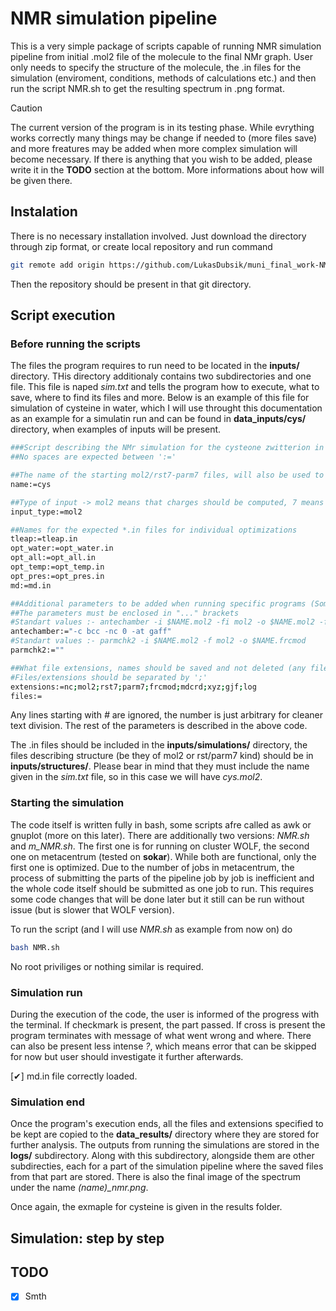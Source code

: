 # NMR simulation pipeline
This is a very simple package of scripts capable of running NMR simulation pipeline from initial .mol2 file of the molecule to the final NMr graph. User only needs to specify the structure of the molecule, the .in files for the simulation (enviroment, conditions, methods of calculations etc.) and then run the script NMR.sh to get the resulting spectrum in .png format. 
> [!CAUTION]
> The current version of the program is in its testing phase. While evrything works correctly many things may be change if needed to (more files save) and more freatures may be added when more complex simulation will become necessary.
>If there is anything that you wish to be added, please write it in the **TODO** section at the bottom. More informations about how will be given there.

## Instalation
There is no necessary installation involved. Just download the directory through zip format, or create local repository and run command 

```bash
git remote add origin https://github.com/LukasDubsik/muni_final_work-NMR.git
```

Then the repository should be present in that git directory. 

## Script execution
### Before running the scripts
The files the program requires to run need to be located in the **inputs/** directory. THis directory additionaly contains two subdirectories and one file. This file is naped *sim.txt* and tells the program how to execute, what to save, where to find its files and more. Below is an example of this file for simulation of cysteine in water, which I will use throught this documentation as an example for a simulatin run and can be found in **data_inputs/cys/** directory, when examples of inputs will be present.

```bash
###Script describing the NMr simulation for the cysteone zwitterion in water enviroment (ph ~7.2-7.4)
##No spaces are expected between ':='

##The name of the starting mol2/rst7-parm7 files, will also be used to name other files during the simulation
name:=cys

##Type of input -> mol2 means that charges should be computed, 7 means parm7/rst7 already provided
input_type:=mol2

##Names for the expected *.in files for individual optimizations
tleap:=tleap.in
opt_water:=opt_water.in
opt_all:=opt_all.in
opt_temp:=opt_temp.in
opt_pres:=opt_pres.in
md:=md.in

##Additional parameters to be added when running specific programs (Some can be left if not run, otherwise error, eg. no antechamber when 7 specified in 'input_type')
##The parameters must be enclosed in "..." brackets
#Standart values :- antechamber -i $NAME.mol2 -fi mol2 -o $NAME.mol2 -fo mol2 ($NAME refers to general file naming dependent on the pipeline's progress)
antechamber:="-c bcc -nc 0 -at gaff" 
#Standart values :- parmchk2 -i $NAME.mol2 -f mol2 -o $NAME.frcmod
parmchk2:=""

##What file extensions, names should be saved and not deleted (any file and extensions bearing this name will be moved to the data_results)
#Files/extensions should be separated by ';'
extensions:=nc;mol2;rst7;parm7;frcmod;mdcrd;xyz;gjf;log
files:=
```

Any lines starting with *#* are ignored, the number is just arbitrary for cleaner text division. The rest of the parameters is described in the above code.

The .in files should be included in the **inputs/simulations/** directory, the files describing structure (be they of mol2 or rst/parm7 kind) should be in **inputs/structures/**. Please bear in mind that they must include the name given in the *sim.txt* file, so in this case we will have *cys.mol2*.

### Starting the simulation
The code itself is written fully in bash, some scripts afre called as awk or gnuplot (more on this later). There are additionally two versions: *NMR.sh* and *m_NMR.sh*. The first one is for running on cluster WOLF, the second one on metacentrum (tested on **sokar**). While both are functional, only the first one is optimized. Due to the number of jobs in metacentrum, the process of submitting the parts of the pipeline job by job is inefficient and the whole code itself should be submitted as one job to run. This requires some code changes that will be done later but it still can be run without issue (but is slower that WOLF version).

To run the script (and I will use *NMR.sh* as example from now on) do

```bash
bash NMR.sh
```

No root priviliges or nothing similar is required.

### Simulation run
During the execution of the code, the user is informed of the progress with the terminal. If checkmark is present, the part passed. If cross is present the program terminates with message of what went wrong and where. There can also be present less intense *?*, which means error that can be skipped for now but user should investigate it further afterwards.

[✔] md.in file correctly loaded.

### Simulation end
Once the program's execution ends, all the files and extensions specified to be kept are copied to the **data_results/** directory where they are stored for further analysis. The outputs from running the simulations are stored in the **logs/** subdirectory. Along with this subdirectory, alongside them are other subdirecties, each for a part of the simulation pipeline where the saved files from that part are stored. There is also the final image of the spectrum under the name *(name)_nmr.png*. 

Once again, the exmaple for cysteine is given in the results folder.

## Simulation: step by step

## TODO
   - [x] Smth
